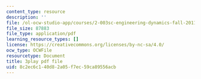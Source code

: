 ```yaml
---
content_type: resource
description: ''
file: /ol-ocw-studio-app/courses/2-003sc-engineering-dynamics-fall-2011/8c2ec6c140d82a05f7ec59ca89556acb_p9DHjoLS3GA.pdf
file_size: 87883
file_type: application/pdf
learning_resource_types: []
license: https://creativecommons.org/licenses/by-nc-sa/4.0/
ocw_type: OCWFile
resourcetype: Document
title: 3play pdf file
uid: 8c2ec6c1-40d8-2a05-f7ec-59ca89556acb
---
```

